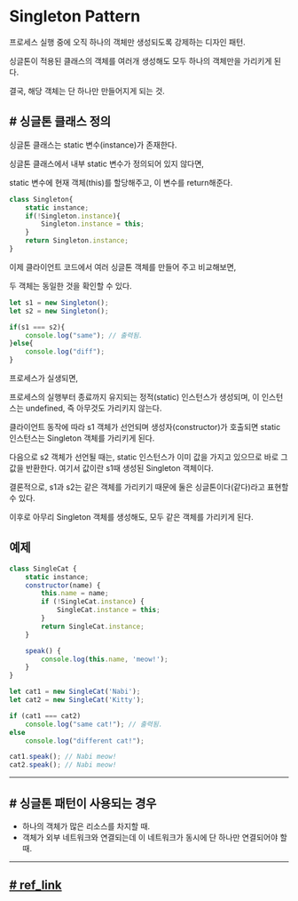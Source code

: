 # **Singleton Pattern**

프로세스 실행 중에 오직 하나의 객체만 생성되도록 강제하는 디자인 패턴.

싱글톤이 적용된 클래스의 객체를 여러개 생성해도 모두 하나의 객체만을 가리키게 된다.

결국, 해당 객체는 단 하나만 만들어지게 되는 것.


## **# 싱글톤 클래스 정의**

싱글톤 클래스는 static 변수(instance)가 존재한다.

싱글톤 클래스에서 내부 static 변수가 정의되어 있지 않다면, 

static 변수에 현재 객체(this)를 할당해주고, 이 변수를 return해준다.

```js
class Singleton{
    static instance;
    if(!Singleton.instance){
        Singleton.instance = this;
    }
    return Singleton.instance;
}
```

이제 클라이언트 코드에서 여러 싱글톤 객체를 만들어 주고 비교해보면,

두 객체는 동일한 것을 확인할 수 있다.

```js
let s1 = new Singleton();
let s2 = new Singleton();

if(s1 === s2){
    console.log("same"); // 출력됨.
}else{
    console.log("diff");
}
```

프로세스가 실생되면, 

프로세스의 실행부터 종료까지 유지되는 정적(static) 인스턴스가 생성되며, 이 인스턴스는 undefined, 즉 아무것도 가리키지 않는다.

클라이언트 동작에 따라 s1 객체가 선언되며 생성자(constructor)가 호출되면 static 인스턴스는 Singleton 객체를 가리키게 된다.

다음으로 s2 객체가 선언될 때는, static 인스턴스가 이미 값을 가지고 있으므로 바로 그 값을 반환한다. 여기서 값이란 s1때 생성된 Singleton 객체이다.

결론적으로, s1과 s2는 같은 객체를 가리키기 때문에 둘은 싱글톤이다(같다)라고 표현할 수 있다.

이후로 아무리 Singleton 객체를 생성해도, 모두 같은 객체를 가리키게 된다.

## **예제**

```js
class SingleCat {
    static instance;
    constructor(name) {
        this.name = name;
        if (!SingleCat.instance) {
            SingleCat.instance = this;
        }
        return SingleCat.instance;
    }

    speak() {
        console.log(this.name, 'meow!');
    }
}

let cat1 = new SingleCat('Nabi');
let cat2 = new SingleCat('Kitty');

if (cat1 === cat2)
    console.log("same cat!"); // 출력됨.
else
    console.log("different cat!");

cat1.speak(); // Nabi meow!
cat2.speak(); // Nabi meow!
```

___

## **# 싱글톤 패턴이 사용되는 경우**

- 하나의 객체가 많은 리소스를 차지할 때.
- 객체가 외부 네트워크와 연결되는데 이 네트워크가 동시에 단 하나만 연결되어야 할 때.

___

## [**# ref_link**](https://youtu.be/-oy5jOd5PBg)